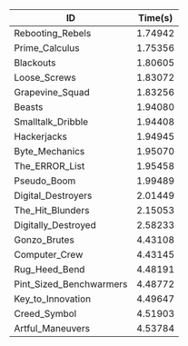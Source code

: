 |ID|Time(s)|
|-|-|
|Rebooting_Rebels|1.74942|
|Prime_Calculus|1.75356|
|Blackouts|1.80605|
|Loose_Screws|1.83072|
|Grapevine_Squad|1.83256|
|Beasts|1.94080|
|Smalltalk_Dribble|1.94408|
|Hackerjacks|1.94945|
|Byte_Mechanics|1.95070|
|The_ERROR_List|1.95458|
|Pseudo_Boom|1.99489|
|Digital_Destroyers|2.01449|
|The_Hit_Blunders|2.15053|
|Digitally_Destroyed|2.58233|
|Gonzo_Brutes|4.43108|
|Computer_Crew|4.43145|
|Rug_Heed_Bend|4.48191|
|Pint_Sized_Benchwarmers|4.48772|
|Key_to_Innovation|4.49647|
|Creed_Symbol|4.51903|
|Artful_Maneuvers|4.53784|
